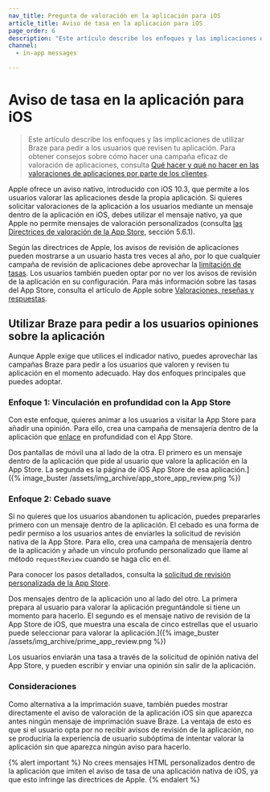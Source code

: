 ```yaml
---
nav_title: Pregunta de valoración en la aplicación para iOS
article_title: Aviso de tasa en la aplicación para iOS
page_order: 6
description: "Este artículo describe los enfoques y las implicaciones de utilizar Braze para pedir a los usuarios que revisen tu aplicación."
channel:
  - in-app messages

---
```


# Aviso de tasa en la aplicación para iOS

> Este artículo describe los enfoques y las implicaciones de utilizar Braze para pedir a los usuarios que revisen tu aplicación. Para obtener consejos sobre cómo hacer una campaña eficaz de valoración de aplicaciones, consulta [Qué hacer y qué no hacer en las valoraciones de aplicaciones por parte de los clientes](https://www.braze.com/resources/articles/the-dos-and-donts-of-customer-app-ratings).

Apple ofrece un aviso nativo, introducido con iOS 10.3, que permite a los usuarios valorar las aplicaciones desde la propia aplicación. Si quieres solicitar valoraciones de la aplicación a los usuarios mediante un mensaje dentro de la aplicación en iOS, debes utilizar el mensaje nativo, ya que Apple no permite mensajes de valoración personalizados (consulta [las Directrices de valoración de la App Store](https://developer.apple.com/app-store/review/guidelines/#code-of-conduct), sección 5.6.1).

Según las directrices de Apple, los avisos de revisión de aplicaciones pueden mostrarse a un usuario hasta tres veces al año, por lo que cualquier campaña de revisión de aplicaciones debe aprovechar la [limitación de tasas]({{site.baseurl}}/user_guide/engagement_tools/campaigns/building_campaigns/rate-limiting/). Los usuarios también pueden optar por no ver los avisos de revisión de la aplicación en su configuración. Para más información sobre las tasas del App Store, consulta el artículo de Apple sobre [Valoraciones, reseñas y respuestas](https://developer.apple.com/app-store/ratings-and-reviews/).

## Utilizar Braze para pedir a los usuarios opiniones sobre la aplicación

Aunque Apple exige que utilices el indicador nativo, puedes aprovechar las campañas Braze para pedir a los usuarios que valoren y revisen tu aplicación en el momento adecuado. Hay dos enfoques principales que puedes adoptar.

### Enfoque 1: Vinculación en profundidad con la App Store

Con este enfoque, quieres animar a los usuarios a visitar la App Store para añadir una opinión. Para ello, crea una campaña de mensajería dentro de la aplicación que [enlace]({{site.baseurl}}/user_guide/personalization_and_dynamic_content/deep_linking_to_in-app_content/) en profundidad con el App Store.

Dos pantallas de móvil una al lado de la otra. El primero es un mensaje dentro de la aplicación que pide al usuario que valore la aplicación en la App Store. La segunda es la página de iOS App Store de esa aplicación.]({% image_buster /assets/img_archive/app_store_app_review.png %})

### Enfoque 2: Cebado suave

Si no quieres que los usuarios abandonen tu aplicación, puedes prepararles primero con un mensaje dentro de la aplicación. El cebado es una forma de pedir permiso a los usuarios antes de enviarles la solicitud de revisión nativa de la App Store. Para ello, crea una campaña de mensajería dentro de la aplicación y añade un vínculo profundo personalizado que llame al método `requestReview` cuando se haga clic en él. 

Para conocer los pasos detallados, consulta la [solicitud de revisión personalizada de la App Store]({{site.baseurl}}/developer_guide/in_app_messages/customization/#swift_customizing-the-app-store-review-prompt).

Dos mensajes dentro de la aplicación uno al lado del otro. La primera prepara al usuario para valorar la aplicación preguntándole si tiene un momento para hacerlo. El segundo es el mensaje nativo de revisión de la App Store de iOS, que muestra una escala de cinco estrellas que el usuario puede seleccionar para valorar la aplicación.]({% image_buster /assets/img_archive/prime_app_review.png %})

Los usuarios enviarán una tasa a través de la solicitud de opinión nativa del App Store, y pueden escribir y enviar una opinión sin salir de la aplicación.

### Consideraciones

Como alternativa a la imprimación suave, también puedes mostrar directamente el aviso de valoración de la aplicación iOS sin que aparezca antes ningún mensaje de imprimación suave Braze. La ventaja de esto es que si el usuario opta por no recibir avisos de revisión de la aplicación, no se produciría la experiencia de usuario subóptima de intentar valorar la aplicación sin que aparezca ningún aviso para hacerlo.

{% alert important %}
No crees mensajes HTML personalizados dentro de la aplicación que imiten el aviso de tasa de una aplicación nativa de iOS, ya que esto infringe las directrices de Apple.
{% endalert %}

